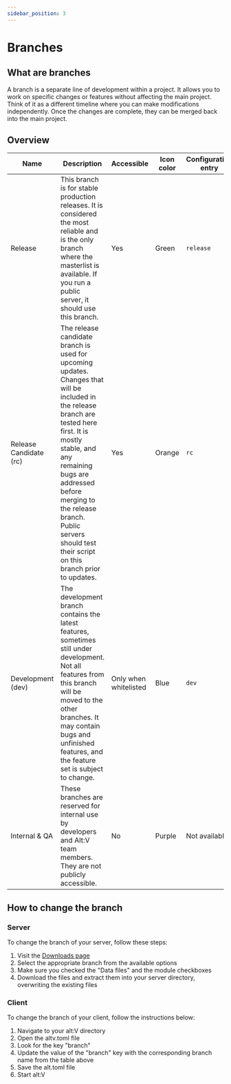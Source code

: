 ```yaml
---
sidebar_position: 3
---
```


# Branches

## What are branches

A branch is a separate line of development within a project.
It allows you to work on specific changes or features without affecting the main project.
Think of it as a different timeline where you can make modifications independently.
Once the changes are complete, they can be merged back into the main project.

## Overview

| Name                   | Description                                                                                                                                                                                                                                                                                                    | Accessible            | Icon color | Configuration entry |
|------------------------|----------------------------------------------------------------------------------------------------------------------------------------------------------------------------------------------------------------------------------------------------------------------------------------------------------------|-----------------------|------------|---------------------|
| Release                | This branch is for stable production releases. It is considered the most reliable and is the only branch where the masterlist is available. If you run a public server, it should use this branch.                                                                                                             | Yes                   | Green      | `release`           |
| Release Candidate (rc) | The release candidate branch is used for upcoming updates. Changes that will be included in the release branch are tested here first. It is mostly stable, and any remaining bugs are addressed before merging to the release branch. Public servers should test their script on this branch prior to updates. | Yes                   | Orange     | `rc`                |
| Development (dev)      | The development branch contains the latest features, sometimes still under development. Not all features from this branch will be moved to the other branches. It may contain bugs and unfinished features, and the feature set is subject to change.                                                          | Only when whitelisted | Blue       | `dev`               |
| Internal & QA          | These branches are reserved for internal use by developers and Alt:V team members. They are not publicly accessible.                                                                                                                                                                                           | No                    | Purple     | Not available       |

## How to change the branch

### Server

To change the branch of your server, follow these steps:

1. Visit the [Downloads page](https://altv.mp/downloads)
2. Select the appropriate branch from the available options
3. Make sure you checked the "Data files" and the module checkboxes
4. Download the files and extract them into your server directory, overwriting the existing files

### Client

To change the branch of your client, follow the instructions below:

1. Navigate to your alt:V directory
2. Open the altv.toml file
3. Look for the key "branch"
4. Update the value of the "branch" key with the corresponding branch name from the table above
5. Save the alt.toml file
6. Start alt:V